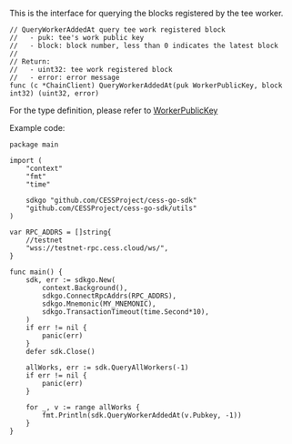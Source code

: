 This is the interface for querying the blocks registered by the tee worker.

```golang
// QueryWorkerAddedAt query tee work registered block
//   - puk: tee's work public key
//   - block: block number, less than 0 indicates the latest block
//
// Return:
//   - uint32: tee work registered block
//   - error: error message
func (c *ChainClient) QueryWorkerAddedAt(puk WorkerPublicKey, block int32) (uint32, error)
```

For the type definition, please refer to [WorkerPublicKey](../chain_type.md#Type-definition)

Example code:
```golang
package main

import (
    "context"
    "fmt"
    "time"

    sdkgo "github.com/CESSProject/cess-go-sdk"
    "github.com/CESSProject/cess-go-sdk/utils"
)

var RPC_ADDRS = []string{
    //testnet
    "wss://testnet-rpc.cess.cloud/ws/",
}

func main() {
	sdk, err := sdkgo.New(
		context.Background(),
		sdkgo.ConnectRpcAddrs(RPC_ADDRS),
		sdkgo.Mnemonic(MY_MNEMONIC),
		sdkgo.TransactionTimeout(time.Second*10),
	)
	if err != nil {
		panic(err)
	}
	defer sdk.Close()

	allWorks, err := sdk.QueryAllWorkers(-1)
	if err != nil {
		panic(err)
	}

	for _, v := range allWorks {
		fmt.Println(sdk.QueryWorkerAddedAt(v.Pubkey, -1))
	}
}
```